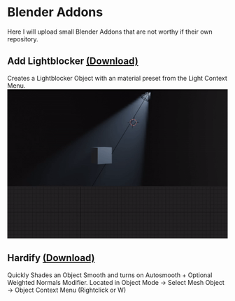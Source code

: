 # Blender Addons
Here I will upload small Blender Addons that are not worthy if their own repository.

## Add Lightblocker [(Download)](https://raw.githubusercontent.com/SimonStorlSchulke/blender-addons/master/add_lightblocker.py)
Creates a Lightblocker Object with an material preset from the Light Context Menu.
![lightblocker](./doc/add_lightblocker.gif)

## Hardify [(Download)](https://raw.githubusercontent.com/SimonStorlSchulke/blender-addons/master/hardify.py)
Quickly Shades an Object Smooth and turns on Autosmooth + Optional Weighted Normals Modifier. Located in Object Mode → Select Mesh Object → Object Context Menu (Rightclick or W)
